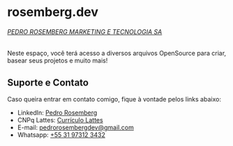 # rosemberg.dev
###### [PEDRO ROSEMBERG MARKETING E TECNOLOGIA SA](https://pedrorosemberg.com.br)

Neste espaço, você terá acesso a diversos arquivos OpenSource para criar, basear seus projetos e muito mais!



## Suporte e Contato

Caso queira entrar em contato comigo, fique à vontade pelos links abaixo:

 - LinkedIn: [Pedro Rosemberg](https://www.linkedin.com/in/pedrorosemberg)
 - CNPq Lattes: [Currículo Lattes](http://lattes.cnpq.br/2162940985603250)
 - E-mail: [pedrorosembergdev@gmail.com](malito:pedrorosembergdev@gmail.com)
 - Whatsapp: [+55 31 97312 3432](https://wa.me/5531973123432)
